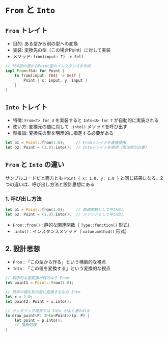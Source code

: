 # `From` と `Into`

## `From` トレイト

- 目的: ある型から別の型への変換
- 実装: 変換先の型（この場合Point）に対して実装
- メソッド: `from(input: T) -> Self`

```rs
// f64型の値からPoint型のインスタンスを作成
impl From<f64> for Point {
    fn from(input: f64) -> Self {
        Point { x: input, y: input }
    }
}
```

## `Into` トレイト

- 特徴: `From<T> for U` を実装すると `Into<U> for T` が自動的に実装される
- 使い方: 変換元の値に対して `.into()` メソッドを呼び出す
- 型推論: 変換先の型を明示的に指定する必要がある

```rs
let p1 = Point::from(1.0);     // Fromトレイトを直接使用
let p2: Point = (1.0).into();  // Intoトレイトを使用（型注釈が必要）
```

## `From` と `Into` の違い

サンプルコードだと両方とも `Point { x: 1.0, y: 1.0 }` と同じ結果になる。2つの違いは、呼び出し方法と設計思想にある

### 1. 呼び出し方法

```rs
let p1 = Point::from(1.0);     // 関連関数として呼び出し
let p2: Point = (1.0).into();  // メソッドとして呼び出し
```

- `From::from()` : 静的な関連関数（ `Type::function()` 形式）
- `.into()` : インスタンスメソッド（ `value.method()` 形式）

## 2. 設計思想

- `From` : 「この型から作る」という構築的な視点
- `Into` : 「この値を変換する」という変換的な視点

```rs
// 明示的な型変換が目的なら From
let point1 = Point::from(1.0);

// 既存の値を別の型に変換するなら Into
let x = 2.0;
let point2: Point = x.into();

// ジェネリック境界では Into がよく使われる
fn draw_point<P: Into<Point>>(p: P) {
    let point = p.into();
    // 描画処理
}
```
